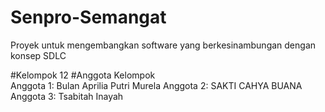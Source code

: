 # Senpro-Semangat
Proyek untuk mengembangkan software yang berkesinambungan dengan konsep SDLC

#Kelompok 12 
#Anggota Kelompok  
Anggota 1: Bulan Aprilia Putri Murela
Anggota 2: SAKTI CAHYA BUANA
Anggota 3: Tsabitah Inayah
